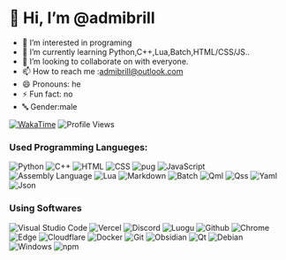 #  👋 Hi, I’m @admibrill
- 👀 I’m interested in programing
- 🌱 I’m currently learning Python,C++,Lua,Batch,HTML/CSS/JS..
- 💞️ I’m looking to collaborate on with everyone.
- 📫 How to reach me :admibrill@outlook.com
- 😄 Pronouns: he
- ⚡ Fun fact: no
- 🔤 Gender:male
 
[![WakaTime](https://wakatime.com/badge/user/f68d12aa-ef91-420a-9836-8e138bc58c51.svg?style=for-the-badge)](https://wakatime.com/@admibrill)
![Profile Views](https://komarev.com/ghpvc/?username=admibrill&style=for-the-badge)
### Used Programming Langueges:
![Python](https://img.shields.io/badge/python-%233776AB?style=for-the-badge&logo=python&logoColor=white)
![C++](https://img.shields.io/badge/C%2B%2B-%2300599C?style=for-the-badge&logo=C%2B%2B)
![HTML](https://img.shields.io/badge/HTML-%23E34F26?style=for-the-badge&logo=html5&logoColor=white)
![CSS](https://img.shields.io/badge/CSS3-%231572B6?style=for-the-badge&logo=css3&logoColor=white)
![pug](https://img.shields.io/badge/pug-%23A86454?style=for-the-badge&logo=pug&logoColor=white)
![JavaScript](https://img.shields.io/badge/javascript-%23F7DF1E?style=for-the-badge&logo=javascript&logoColor=white)
![Assembly Language](https://img.shields.io/badge/Assembly_Language-%23000000?style=for-the-badge&logoColor=white)
![Lua](https://img.shields.io/badge/Lua-%232C2D72?style=for-the-badge&logo=lua&logoColor=white)
![Markdown](https://img.shields.io/badge/markdown-%23000000?style=for-the-badge&logo=markdown&logoColor=white)
![Batch](https://img.shields.io/badge/Windows%20Batch-%23000000?style=for-the-badge&logoColor=white)
![Qml](https://img.shields.io/badge/qml-%2341CD52?style=for-the-badge&logo=qt&logoColor=white)
![Qss](https://img.shields.io/badge/qss-%2341CD52?style=for-the-badge&logo=qt&logoColor=white)
![Yaml](https://img.shields.io/badge/yaml-%23CB171E?style=for-the-badge&logo=yaml&logoColor=white)
![Json](https://img.shields.io/badge/json-%23000000?style=for-the-badge&logo=json&logoColor=white)

### Using Softwares
![Visual Studio Code](https://img.shields.io/badge/Visual%20Studio%20Code-0078d7.svg?style=for-the-badge&logo=visual-studio-code&logoColor=white)
![Vercel](https://img.shields.io/badge/vercel-%23000000.svg?style=for-the-badge&logo=vercel&logoColor=white)
![Discord](https://img.shields.io/badge/Discord-7289DA?style=for-the-badge&logo=discord&logoColor=white)
![Luogu](https://img.shields.io/badge/Luogu-445f9d?style=for-the-badge&logoColor=white)
![Github](https://img.shields.io/badge/GitHub-100000?style=for-the-badge&logo=github&logoColor=white)
![Chrome](https://img.shields.io/badge/chrome-%234285F4?style=for-the-badge&logo=google%20chrome&logoColor=white)
![Edge](https://img.shields.io/badge/microsoft_edge-%23123132?style=for-the-badge&logoColor=white)
![Cloudflare](https://img.shields.io/badge/cloudflare-%23F38020?style=for-the-badge&logo=cloudflare&logoColor=white)
![Docker](https://img.shields.io/badge/docker-%232496ED?style=for-the-badge&logo=docker&logoColor=white)
![Git](https://img.shields.io/badge/git-%23F05032?style=for-the-badge&logo=git&logoColor=white)
![Obsidian](https://img.shields.io/badge/obsidian-%237C3AED?style=for-the-badge&logo=obsidian&logoColor=white)
![Qt](https://img.shields.io/badge/qt-%2341CD52?style=for-the-badge&logo=qt&logoColor=white)
![Debian](https://img.shields.io/badge/Debian-A81D33?style=for-the-badge&logo=debian&logoColor=white)
![Windows](https://img.shields.io/badge/Windows-0078D6?style=for-the-badge&logo=windows&logoColor=white)
![npm](https://img.shields.io/badge/npm-%23CB3837?style=for-the-badge&logo=npm&logoColor=white)
